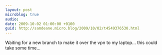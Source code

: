 ```yaml
---
layout: post
microblog: true
audio: 
date: 2009-10-02 01:00:00 +0100
guid: http://samdeane.micro.blog/2009/10/02/t4549376530.html
---
```

Waiting for a new branch to make it over the vpn to my laptop... this could take some time...
